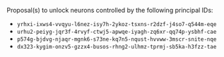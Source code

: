 Proposal(s) to unlock neurons controlled by the following principal IDs:

* `yrhxi-ixws4-vvqyu-l6nez-isy7h-2ykoz-tsxns-r2dzf-j4so7-q544m-eqe`
* `urhu2-peiyg-jqr3f-4rvyf-ctwj5-apwqe-iyagh-zq6xr-qq74p-ysbhf-cae`
* `p574g-bjdvg-njaqr-mgnk6-s73ne-kq7n5-nqust-hvvww-3mscr-snite-nqe`
* `dx323-kygim-onzv5-gzzx4-busos-rhng2-ulhmz-tprmj-sb5ka-h3fzz-tae`
